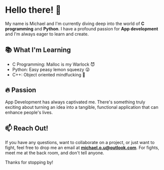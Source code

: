 # Hello there! 👋

My name is Michael and I'm currently diving deep into the world of **C programming** and **Python**. I have a profound passion for **App development** and I'm always eager to learn and create.

## 📚 What I'm Learning
- C Programming: Malloc is my Warlock 😈
- Python: Easy peasy lemon squeezy 😜
- C++: Object oriented mindfucking 🥴

## 🔥 Passion
App Development has always captivated me. There's something truly exciting about turning an idea into a tangible, functional application that can enhance people's lives.

## 📫 Reach Out!
If you have any questions, want to collaborate on a project, or just want to fight, feel free to drop me an email at **michael.o.u@outlook.com**.
For fights, meet me at the back room, and don't tell anyone.

Thanks for stopping by!


<!---
MichaelUgwuO/MichaelUgwuO is a ✨ special ✨ repository because its `README.md` (this file) appears on your GitHub profile.
You can click the Preview link to take a look at your changes.
--->
